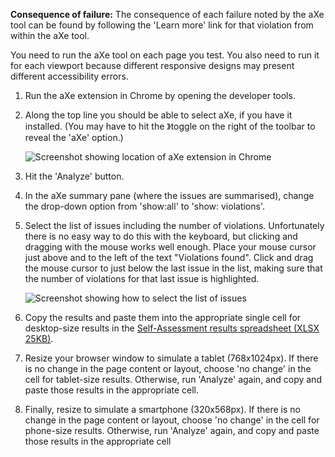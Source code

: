 **Consequence of failure:** The consequence of each failure noted by the aXe tool can be found by following the 'Learn more' link for that violation from within the aXe tool.

You need to run the aXe tool on each page you test. You also need to run it for each viewport because different responsive designs may present different accessibility errors.
1. Run the aXe extension in Chrome by opening the developer tools.

2. Along the top line you should be able to select aXe, if you have it installed. (You may have to hit the 》toggle on the right of the toolbar to reveal the 'aXe' option.)

	![Screenshot showing location of aXe extension in Chrome](https://govtnz.github.io/web-standards/assets/img/aXe-button.jpg) 
3. Hit the 'Analyze' button. 
4. In the aXe summary pane (where the issues are summarised), change the drop-down option from 'show:all' to 'show: violations'.
5. Select the list of issues including the number of violations. Unfortunately there is no easy way to do this with the keyboard, but clicking and dragging with the mouse works well enough. Place your mouse cursor just above and to the left of the text "Violations found". Click and drag the mouse cursor to just below the last issue in the list, making sure that the number of violations for that last issue is highlighted.

    ![Screenshot showing how to select the list of issues](https://govtnz.github.io/web-standards/assets/img/aXe.jpg) 
6. Copy the results and paste them into the appropriate single cell for desktop-size results in the [Self-Assessment results spreadsheet (XLSX 25KB)](https://govtnz.github.io/web-standards/guidance/assessment/2017-ws-self-assessment-results.xlsx). 
7. Resize your browser window to simulate a tablet (768x1024px). If there is no change in the page content or layout, choose 'no change' in the cell for tablet-size results. Otherwise, run 'Analyze' again, and copy and paste those results in the appropriate cell.
8. Finally, resize to simulate a smartphone (320x568px). If there is no change in the page content or layout, choose 'no change' in the cell for phone-size results. Otherwise, run 'Analyze' again, and copy and paste those results in the appropriate cell